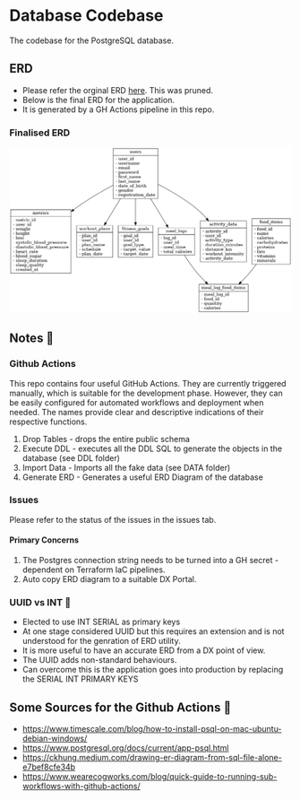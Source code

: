 # Database Codebase

The codebase for the PostgreSQL database.

## ERD

- Please refer the orginal ERD [here](/img/erd-1.png).  This was pruned. 
- Below is the final ERD for the application.
- It is generated by a GH Actions pipeline in this repo.

### Finalised ERD

![ERD](/img/erd.png)

## Notes 📖

### Github Actions

This repo contains four useful GitHub Actions. They are currently triggered manually, which is suitable for the development phase. However, they can be easily configured for automated workflows and deployment when needed.  The names provide clear and descriptive indications of their respective functions.

1. Drop Tables - drops the entire public schema
2. Execute DDL - executes all the DDL SQL to generate the objects in the database (see DDL folder)
3. Import Data - Imports all the fake data (see DATA folder)
4. Generate ERD - Generates a useful ERD Diagram of the database

### Issues

Please refer to the status of the issues in the issues tab.

#### Primary Concerns

1. The Postgres connection string needs to be turned into a GH secret - dependent on Terraform IaC pipelines.
2. Auto copy ERD diagram to a suitable DX Portal.

### UUID vs INT 🔑

- Elected to use INT SERIAL as primary keys
- At one stage considered UUID but this requires an extension and is not understood for the genration of ERD utility.
- It is more useful to have an accurate ERD from a DX point of view.
- The UUID adds non-standard behaviours.
- Can overcome this is the application goes into production by replacing the SERIAL INT PRIMARY KEYS

## Some Sources for the Github Actions 📖

- https://www.timescale.com/blog/how-to-install-psql-on-mac-ubuntu-debian-windows/
- https://www.postgresql.org/docs/current/app-psql.html
- https://ckhung.medium.com/drawing-er-diagram-from-sql-file-alone-e7bef8cfe34b
- https://www.wearecogworks.com/blog/quick-guide-to-running-sub-workflows-with-github-actions/
